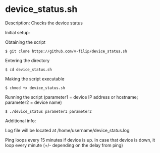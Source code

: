 # device_status.sh
Description: Checks the device status

Initial setup:

Obtaining the script

    $ git clone https://github.com/v-filip/device_status.sh
  
Entering the directory
  
    $ cd device_status.sh
  
Making the script executable
  
    $ chmod +x device_status.sh
 
Running the script (parameter1 = device IP address or hostname; parameter2 = device name)
 
    $ ./device_status parameter1 parameter2
    
Additional info:

Log file will be located at /home/username/device_status.log

Ping loops every 15 minutes if device is up. In case that device is down, it loop every minute (+/- depending on the delay from ping)


  
 
